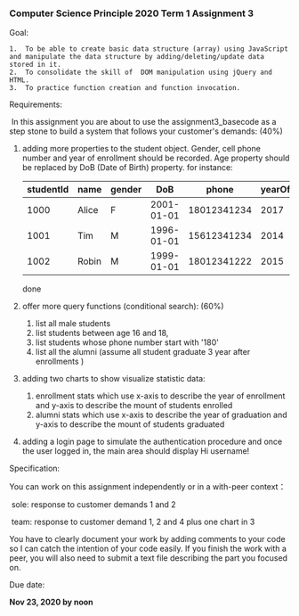 ### 			Computer Science Principle 2020 Term 1 Assignment 3 

Goal:

    1.	To be able to create basic data structure (array) using JavaScript and manipulate the data structure by adding/deleting/update data stored in it.
    2.	To consolidate the skill of  DOM manipulation using jQuery and HTML.
    3.	To practice function creation and function invocation.

Requirements:

​    In this assignment you are about to use the assignment3_basecode as a step stone  to build a system that follows your customer's demands: (40%)

1. adding more properties to the student object. Gender, cell phone number and year of enrollment should be recorded. 
   Age property should be replaced by DoB (Date of Birth) property. for instance:
   
   | studentId | name  | gender | DoB        | phone       | yearOfEnrollmet |
   | --------- | ----- | ------ | ---------- | ----------- | --------------- |
   | 1000      | Alice | F      | 2001-01-01 | 18012341234 | 2017            |
   | 1001      | Tim   | M      | 1996-01-01 | 15612341234 | 2014            |
   | 1002      | Robin | M      | 1999-01-01 | 18012341222 | 2015            |
   
   done
   
2. offer more query functions (conditional search): (60%)

   1. list all male students
   2. list students between age 16 and 18,
   3. list students whose phone number start with '180'
   4. list all the alumni (assume all student graduate 3 year after enrollments )

3. adding two charts to show visualize statistic data: 

    1. enrollment stats which use x-axis to describe the year of enrollment and y-axis to describe the mount of students enrolled
    2. alumni stats which use x-axis to describe the year of graduation and y-axis to describe the mount of students graduated

4. adding a login page to simulate the authentication procedure and once the user logged in, the main area should display Hi username!

    

Specification:

You can work on this assignment independently or in a with-peer context：

​	sole: response to customer demands 1 and 2

​	team: response to customer demand 1, 2  and 4 plus one chart in 3

You have to clearly document your work by adding comments to your code so I can catch the intention of your code easily. If you finish the work
with a peer, you will also need to submit a text file describing the part you focused on.

Due date: 

**Nov 23, 2020 by noon**

